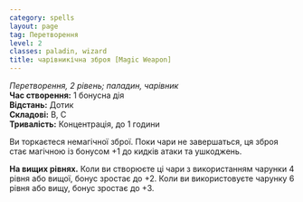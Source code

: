```yaml
---
category: spells
layout: page
tag: Перетворення
level: 2
classes: paladin, wizard
title: чарівникічна зброя [Magic Weapon]
---
```


_Перетворення, 2 рівень; паладин, чарівник_    
**Час створення:** 1 бонусна дія    
**Відстань:** Дотик    
**Складові:** В, С    
**Тривалість:** Концентрація, до 1 години    

Ви торкаєтеся немагічної зброї. Поки чари не завершаться, ця зброя стає магічною із бонусом +1 до кидків атаки та ушкоджень.   

**На вищих рівнях.** Коли ви створюєте ці чари з використанням чарунки 4 рівня або вищої, бонус зростає до +2. Коли ви використовуєте чарунку 6 рівня або вищу, бонус зростає до +3. 
